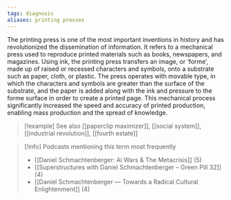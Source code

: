 ```yaml
---
tags: diagnosis
aliases: printing presses
---
```


The printing press is one of the most important inventions in history and has revolutionized the dissemination of information. It refers to a mechanical press used to reproduce printed materials such as books, newspapers, and magazines. Using ink, the printing press transfers an image, or ‘forme’, made up of raised or recessed characters and symbols, onto a substrate such as paper, cloth, or plastic. The press operates with movable type, in which the characters and symbols are greater than the surface of the substrate, and the paper is added along with the ink and pressure to the forme surface in order to create a printed page. This mechanical process significantly increased the speed and accuracy of printed production, enabling mass production and the spread of knowledge.

> [!example] See also
> [[paperclip maximizer]], [[social system]], [[industrial revolution]], [[fourth estate]]

> [!info] Podcasts mentioning this term most frequently
> * [[Daniel Schmachtenberger: Ai Wars & The Metacrisis]] (5)
> * [[Superstructures with Daniel Schmachtenberger – Green Pill 32]] (4)
> * [[Daniel Schmachtenberger –– Towards a Radical Cultural Enlightenment]] (4)